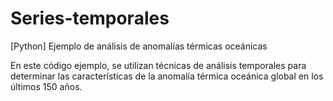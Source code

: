 # Series-temporales
[Python] Ejemplo de análisis de anomalías térmicas oceánicas

En este código ejemplo, se utilizan técnicas de análisis temporales para determinar las características de la anomalía térmica oceánica global en los últimos 150 años.

